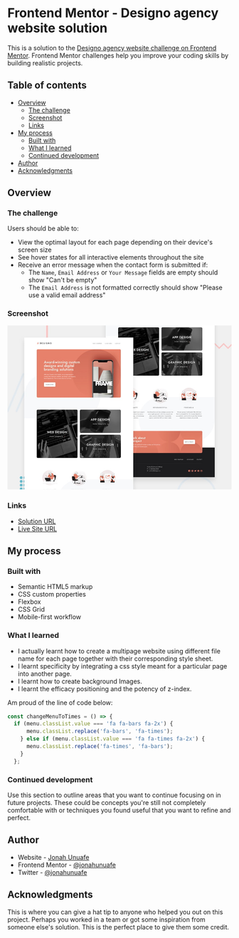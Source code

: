 # Frontend Mentor - Designo agency website solution

This is a solution to the [Designo agency website challenge on Frontend Mentor](https://www.frontendmentor.io/challenges/designo-multipage-website-G48K6rfUT). Frontend Mentor challenges help you improve your coding skills by building realistic projects. 

## Table of contents

- [Overview](#overview)
  - [The challenge](#the-challenge)
  - [Screenshot](#screenshot)
  - [Links](#links)
- [My process](#my-process)
  - [Built with](#built-with)
  - [What I learned](#what-i-learned)
  - [Continued development](#continued-development)
- [Author](#author)
- [Acknowledgments](#acknowledgments)

## Overview

### The challenge

Users should be able to:

- View the optimal layout for each page depending on their device's screen size
- See hover states for all interactive elements throughout the site
- Receive an error message when the contact form is submitted if:
  - The `Name`, `Email Address` or `Your Message` fields are empty should show "Can't be empty"
  - The `Email Address` is not formatted correctly should show "Please use a valid email address"

### Screenshot

![](./preview.jpg)

### Links

- [Solution URL](https://github.com/jonahunuafe/designo-multi-page-website)
- [Live Site URL](https://jonahunuafe.github.io/designo-multi-page-website/)

## My process

### Built with

- Semantic HTML5 markup
- CSS custom properties
- Flexbox
- CSS Grid
- Mobile-first workflow

### What I learned

- I actually learnt how to create a multipage website using different file name for each page together with their corresponding style sheet.
- I learnt specificity by integrating a css style meant for a particular page into another page.
- I learnt how to create background Images.
- I learnt the efficacy positioning and the potency of z-index.

Am proud of the line of code below:
```js
const changeMenuToTimes = () => {
  if (menu.classList.value === 'fa fa-bars fa-2x') {
      menu.classList.replace('fa-bars', 'fa-times');
    } else if (menu.classList.value === 'fa fa-times fa-2x') {
      menu.classList.replace('fa-times', 'fa-bars');
    }
  };
```

### Continued development

Use this section to outline areas that you want to continue focusing on in future projects. These could be concepts you're still not completely comfortable with or techniques you found useful that you want to refine and perfect.

## Author

- Website - [Jonah Unuafe](https://jonahunuafe.github.io/designo-multi-page-website/)
- Frontend Mentor - [@jonahunuafe](https://www.frontendmentor.io/profile/jonahunuafe)
- Twitter - [@jonahunuafe](https://www.twitter.com/jonahunuafe)

## Acknowledgments

This is where you can give a hat tip to anyone who helped you out on this project. Perhaps you worked in a team or got some inspiration from someone else's solution. This is the perfect place to give them some credit.
